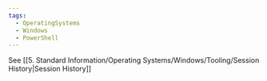 ```yaml
---
tags:
  - OperatingSystems
  - Windows
  - PowerShell
---
```


See [[5. Standard Information/Operating Systems/Windows/Tooling/Session History|Session History]]
